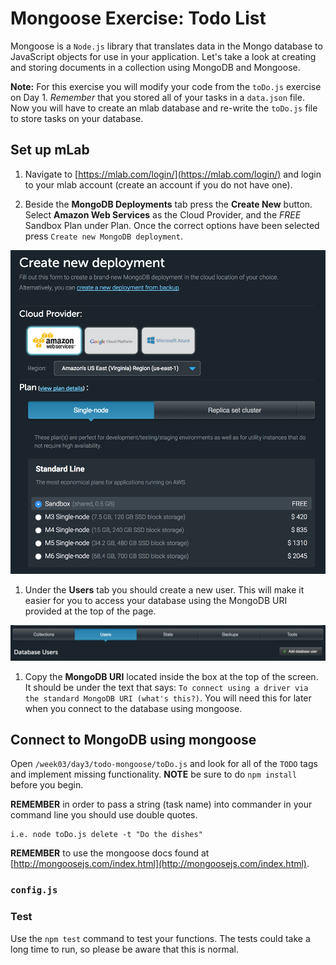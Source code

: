 # Mongoose Exercise: Todo List
Mongoose is a `Node.js` library that translates data in the Mongo database to JavaScript objects for use in your application. Let's take a look at creating and storing documents in a collection using MongoDB and Mongoose.

**Note:** For this exercise you will modify your code from the `toDo.js` exercise on Day 1. *Remember* that you stored all of your tasks in a `data.json` file. Now you will have to create an mlab database and re-write the `toDo.js` file to store tasks on your database.

## Set up mLab
1. Navigate to [https://mlab.com/login/](https://mlab.com/login/) and login to your mlab account (create an account if you do not have one).

1. Beside the **MongoDB Deployments** tab press the **Create New** button. Select **Amazon Web Services** as the Cloud Provider, and the *FREE* Sandbox Plan under Plan. Once the correct options have been selected press `Create new MongoDB deployment`.

  ![newDeployment](./images/newDeploy.png)

1. Under the **Users** tab you should create a new user. This will make it easier for you to access your database using the MongoDB URI provided at the top of the page.

  ![new user](./images/addUser.png)

1. Copy the **MongoDB URI** located inside the box at the top of the screen. It should be under the text that says: `To connect using a driver via the standard MongoDB URI (what's this?)`. You will need this for later when you connect to the database using mongoose.

## Connect to MongoDB using mongoose
Open `/week03/day3/todo-mongoose/toDo.js` and look for all of the `TODO` tags and implement missing functionality. **NOTE** be sure to do `npm install` before you begin.

  **REMEMBER** in order to pass a string (task name) into commander in your command line you should use double quotes.

    i.e. node toDo.js delete -t "Do the dishes"

  **REMEMBER** to use the mongoose docs found at [http://mongoosejs.com/index.html](http://mongoosejs.com/index.html).

### `config.js`


### Test
Use the `npm test` command to test your functions. The tests could take a long time to run, so please be aware that this is normal.
